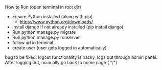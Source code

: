 How to Run (open terminal in root dir)
- Ensure Python installed (along with pip)
  - https://www.python.org/downloads/
- install django if not already installed (pip install django)
- Run python manage.py migrate
- Run python manage.py runserver
- follow url in terminal
- create user (user gets logged in automatically)

bug to be fixed: logout functionality is hacky, logs out through admin panel. After logging out, manually go back to home page ( "/")
